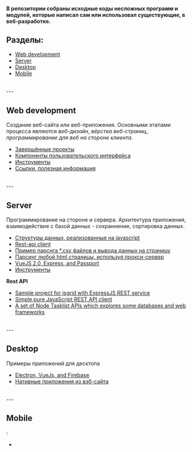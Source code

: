 #### В репозитории собраны исходные коды несложных программ и модулей, которые написал сам или использовал существующие, в веб-разработке.

## Разделы:

- [Web development](#web-dev)
- [Server](#server)
- [Desktop](#desktop)
- [Mobile](#mobile)

<br />
---
<br />

## Web development
Создание веб-сайта или веб-приложения. Основными этапами процесса являются *веб-дизайн*, *вёрстка веб-страниц*, *программирование для веб на стороне клиента*.

- [Завершённые проекты](./web-development/projects-done)
- [Компоненты пользовательского интерфейса](./web-development/ui)
- [Инструменты](./web-development/tools)
- [Ссылки, полезная информация](./web-development/links.md)

<br />
---
<br />

## Server
Программирование на стороне и сервера. Архитектура приложения, взаимодействие с базой данных - сохраннение, сортировка данных.

- [Структуры данных, реализованные на javascript](./server/itsy-bitsy-data-structures-master)
- [Rest-api client](./server/rest-api)
- [Пример парснга *.csv файлов и вывода данных на страницу](./server/parsing-csv)
- [Парсинг любой html страницы, используя прокси-сервер](./server/parce.html)
- [VueJS 2.0, Express, and Passport](./server/vuejs2-authentication)
- [Инструменты](./server/tools)

**Rest API**

- [Sample project for jsgrid with ExpressJS REST service](https://github.com/tabalinas/jsgrid-express)
- [Simple pure JavaScript REST API client](https://github.com/Amareis/another-rest-client)
- [A set of Node Tasklist APIs which explores some databases and web frameworks](https://github.com/caio-ribeiro-pereira/node-api-examples)

<br />
---
<br />

## Desktop
Примеры приложений для десктопа

- [Electron, VueJs, and Firebase](./desktop/bookmarking-app-electron-vuejs-firebase)
- [Нативные приложения из вэб-сайта](https://www.npmjs.com/package/nativefier)


<br />
---
<br />


## Mobile
:

- []()











